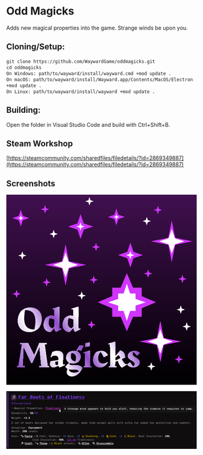 # Odd Magicks
Adds new magical properties into the game. Strange winds be upon you.

## Cloning/Setup:
```
git clone https://github.com/WaywardGame/oddmagicks.git
cd oddmagicks
On Windows: path/to/wayward/install/wayward.cmd +mod update .
On macOS: path/to/wayward/install/Wayward.app/Contents/MacOS/Electron +mod update .
On Linux: path/to/wayward/install/wayward +mod update .
```

## Building:
Open the folder in Visual Studio Code and build with Ctrl+Shift+B.

## Steam Workshop
[https://steamcommunity.com/sharedfiles/filedetails/?id=2869349887](https://steamcommunity.com/sharedfiles/filedetails/?id=2869349887)

## Screenshots
![Odd Magicks](https://raw.githubusercontent.com/WaywardGame/oddmagicks/master/mod.png "Odd Magicks")

![Screenshot #1](https://raw.githubusercontent.com/WaywardGame/oddmagicks/master/screenshot.png "Screenshot #1")
